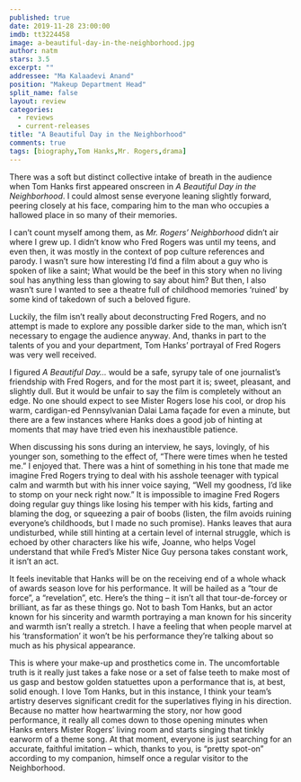 ```yaml
---
published: true
date: 2019-11-28 23:00:00
imdb: tt3224458
image: a-beautiful-day-in-the-neighborhood.jpg
author: natm
stars: 3.5
excerpt: ""
addressee: "Ma Kalaadevi Anand"
position: "Makeup Department Head"
split_name: false
layout: review
categories: 
  - reviews
  - current-releases
title: "A Beautiful Day in the Neighborhood"
comments: true
tags: [biography,Tom Hanks,Mr. Rogers,drama]
---
```

There was a soft but distinct collective intake of breath in the audience when Tom Hanks first appeared onscreen in _A Beautiful Day in the Neighborhood_. I could almost sense everyone leaning slightly forward, peering closely at his face, comparing him to the man who occupies a hallowed place in so many of their memories. 

I can’t count myself among them, as _Mr. Rogers’ Neighborhood_ didn’t air where I grew up. I didn’t know who Fred Rogers was until my teens, and even then, it was mostly in the context of pop culture references and parody. I wasn’t sure how interesting I’d find a film about a guy who is spoken of like a saint; What would be the beef in this story when no living soul has anything less than glowing to say about him? But then, I also wasn’t sure I wanted to see a theatre full of childhood memories ‘ruined’ by some kind of takedown of such a beloved figure. 

Luckily, the film isn’t really about deconstructing Fred Rogers, and no attempt is made to explore any possible darker side to the man, which isn’t necessary to engage the audience anyway. And, thanks in part to the talents of you and your department, Tom Hanks’ portrayal of Fred Rogers was very well received. 

I figured _A Beautiful Day…_ would be a safe, syrupy tale of one journalist’s friendship with Fred Rogers, and for the most part it is; sweet, pleasant, and slightly dull. But it would be unfair to say the film is completely without an edge. No one should expect to see Mister Rogers lose his cool, or drop his warm, cardigan-ed Pennsylvanian Dalai Lama façade for even a minute, but there are a few instances where Hanks does a good job of hinting at moments that may have tried even his inexhaustible patience. 

When discussing his sons during an interview, he says, lovingly, of his younger son, something to the effect of, “There were times when he tested me.” I enjoyed that. There was a hint of something in his tone that made me imagine Fred Rogers trying to deal with his asshole teenager with typical calm and warmth but with his inner voice saying, “Well my goodness, I’d like to stomp on your neck right now.” It is impossible to imagine Fred Rogers doing regular guy things like losing his temper with his kids, farting and blaming the dog, or squeezing a pair of boobs (listen, the film avoids ruining everyone’s childhoods, but I made no such promise). Hanks leaves that aura undisturbed, while still hinting at a certain level of internal struggle, which is echoed by other characters like his wife, Joanne, who helps Vogel understand that while Fred’s Mister Nice Guy persona takes constant work, it isn’t an act. 

It feels inevitable that Hanks will be on the receiving end of a whole whack of awards season love for his performance. It will be hailed as a “tour de force”, a “revelation”, etc. Here’s the thing – it isn’t all that tour-de-forcey or brilliant, as far as these things go. Not to bash Tom Hanks, but an actor known for his sincerity and warmth portraying a man known for his sincerity and warmth isn’t really a stretch. I have a feeling that when people marvel at his ‘transformation’ it won’t be his performance they’re talking about so much as his physical appearance. 

This is where your make-up and prosthetics come in. The uncomfortable truth is it really just takes a fake nose or a set of false teeth to make most of us gasp and bestow golden statuettes upon a performance that is, at best, solid enough. I love Tom Hanks, but in this instance, I think your team’s artistry deserves significant credit for the superlatives flying in his direction. Because no matter how heartwarming the story, nor how good performance, it really all comes down to those opening minutes when Hanks enters Mister Rogers’ living room and starts singing that tinkly earworm of a theme song. At that moment, everyone is just searching for an accurate, faithful imitation – which, thanks to you, is “pretty spot-on” according to my companion, himself once a regular visitor to the Neighborhood.